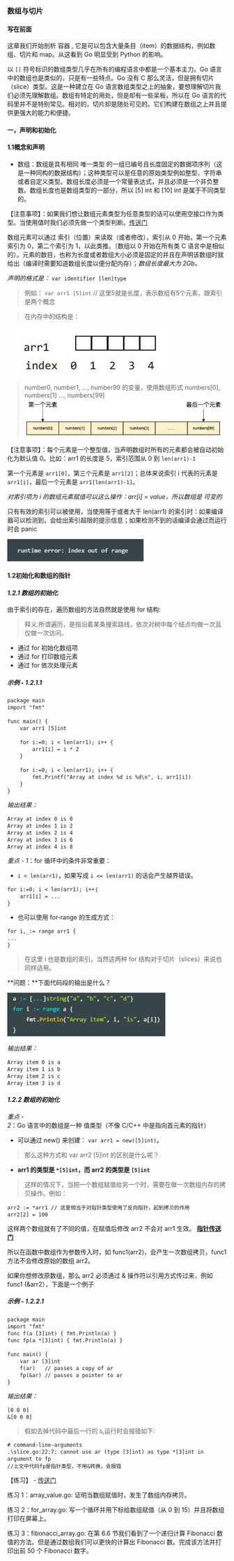 ### **数组与切片**

#### **写在前面**

这章我们开始剖析 容器 , 它是可以包含大量条目（item）的数据结构，例如数组、切片和 map。从这看到 Go 明显受到 Python 的影响。

以 `[]` 符号标识的数组类型几乎在所有的编程语言中都是一个基本主力。Go 语言中的数组也是类似的，只是有一些特点。Go 没有 C 那么灵活，但是拥有切片（slice）类型。这是一种建立在 Go 语言数组类型之上的抽象，要想理解切片我们必须先理解数组。数组有特定的用处，但是却有一些呆板，所以在 Go 语言的代码里并不是特别常见。相对的，切片却是随处可见的。它们构建在数组之上并且提供更强大的能力和便捷。

#### **一，声明和初始化**

#### **1.1概念和声明**

* 数组：数组是具有相同 唯一类型 的一组已编号且长度固定的数据项序列（这是一种同构的数据结构）；这种类型可以是任意的原始类型例如整型、字符串或者自定义类型。数组长度必须是一个常量表达式，并且必须是一个非负整数。数组长度也是数组类型的一部分，所以 [5] int 和 [10] int 是属于不同类型的。

【注意事项】：如果我们想让数组元素类型为任意类型的话可以使用空接口作为类型。当使用值时我们必须先做一个类型判断。[传送门]()

数组元素可以通过 索引（位置）来读取（或者修改），索引从 0 开始，第一个元素索引为 0，第二个索引为 1，以此类推。（数组以 0 开始在所有类 C 语言中是相似的）。元素的数目，也称为长度或者数组大小必须是固定的并且在声明该数组时就给出（编译时需要知道数组长度以便分配内存）；*_数组长度最大为 2Gb。_*

*声明的格式是：*
`var identifier [len]type`
> 例如：
`var arr1 [5]int` // 这里5就是长度，表示数组有5个元素，跟索引是两个概念

> 在内存中的结构是：

![](./images/d15md_a.jpg)


> number0, number1, ..., number99 的变量，使用数组形式 numbers[0], numbers[1] ..., numbers[99] 
![](./images/d15md_d.jpg)



【注意事项】：每个元素是一个整型值，当声明数组时所有的元素都会被自动初始化为默认值 0。比如：arr1 的长度是 5，索引范围从 0 到 `len(arr1)-1`

第一个元素是 `arr1[0]`，第三个元素是 `arr1[2]`；总体来说索引 i 代表的元素是 `arr1[i]`，最后一个元素是 `arr1[len(arr1)-1]`。

*_对索引项为 i 的数组元素赋值可以这么操作：arr[i] = value，所以数组是 可变的_*

只有有效的索引可以被使用，当使用等于或者大于 len(arr1) 的索引时：如果编译器可以检测到，会给出索引超限的提示信息；如果检测不到的话编译会通过而运行时会 panic

![](./images/d15md_b.jpg)

#### **1.2初始化和数组的指针**
#### *1.2.1 数组的初始化*
由于索引的存在，遍历数组的方法自然就是使用 for 结构:
> 释义:所谓遍历，是指沿着某条搜索路线，依次对树中每个结点均做一次且仅做一次访问。

* 通过 for 初始化数组项
* 通过 for 打印数组元素
* 通过 for 依次处理元素

##### *_示例 - 1.2.1.1_*
```
package main
import "fmt"

func main() {
    var arr1 [5]int

    for i:=0; i < len(arr1); i++ {
        arr1[i] = i * 2
    }

    for i:=0; i < len(arr1); i++ {
        fmt.Printf("Array at index %d is %d\n", i, arr1[i])
    }
}
```
*输出结果：*
```
Array at index 0 is 0
Array at index 1 is 2
Array at index 2 is 4
Array at index 3 is 6
Array at index 4 is 8
```

*_重点 - 1_*：for 循环中的条件非常重要：
* `i < len(arr1)`，如果写成 `i <= len(arr1)` 的话会产生越界错误。
```
for i:=0; i < len(arr1); i++｛
    arr1[i] = ...
}
```
* 也可以使用 for-range 的生成方式：
```
for i,_:= range arr1 {
...
}
```
> 在这里 i 也是数组的索引。当然这两种 for 结构对于切片（slices）来说也同样适用。

**问题：**下面代码段的输出是什么？

![](./images/d15md_c.jpg)


*输出结果：*
```
Array item 0 is a
Array item 1 is b
Array item 2 is c
Array item 3 is d
```
#### *1.2.2 数组的初始化*
*_重点 - 2_*：Go 语言中的数组是一种 值类型（不像 C/C++ 中是指向首元素的指针）

* 可以通过 new() 来创建： `var arr1 = new([5]int)`。

> 那么这种方式和 var arr2 [5]int 的区别是什么呢？

* **arr1 的类型是 `*[5]int`，而 arr2 的类型是 `[5]int`**
> 这样的情况下，当把一个数组赋值给另一个时，需要在做一次数组内存的拷贝操作。例如：
```
arr2 := *arr1 // 这里相当于对指针类型使用了反向指针，起到拷贝的作用
arr2[2] = 100
```
这样两个数组就有了不同的值，在赋值后修改 arr2 不会对 arr1 生效。
[**指针传送门**](./day08a.md)

所以在函数中数组作为参数传入时，如 func1(arr2)，会产生一次数组拷贝，func1 方法不会修改原始的数组 arr2。

如果你想修改原数组，那么 arr2 必须通过 & 操作符以引用方式传过来，例如 func1 (&arr2），下面是一个例子
##### *_示例 - 1.2.2.1_*
```
package main
import "fmt"
func f(a [3]int) { fmt.Println(a) }
func fp(a *[3]int) { fmt.Println(a) }

func main() {
    var ar [3]int
    f(ar)   // passes a copy of ar
    fp(&ar) // passes a pointer to ar
}
```
*输出结果：*
```
[0 0 0]
&[0 0 0]
```
> 假如去掉代码中最后一行的 `&`,运行时会报错如下:
```
# command-line-arguments
.\slice.go:22:7: cannot use ar (type [3]int) as type *[3]int in argument to fp
//上文中代码fp是指针类型，不用&转换，会报错
```

【练习】 - [传送门](../Codes/arr_slice.md)

练习 1：array_value.go: 证明当数组赋值时，发生了数组内存拷贝。

练习 2：for_array.go: 写一个循环并用下标给数组赋值（从 0 到 15）并且将数组打印在屏幕上。

练习 3：fibonacci_array.go: 在第 6.6 节我们看到了一个递归计算 Fibonacci 数值的方法。但是通过数组我们可以更快的计算出 Fibonacci 数。完成该方法并打印出前 50 个 Fibonacci 数字。